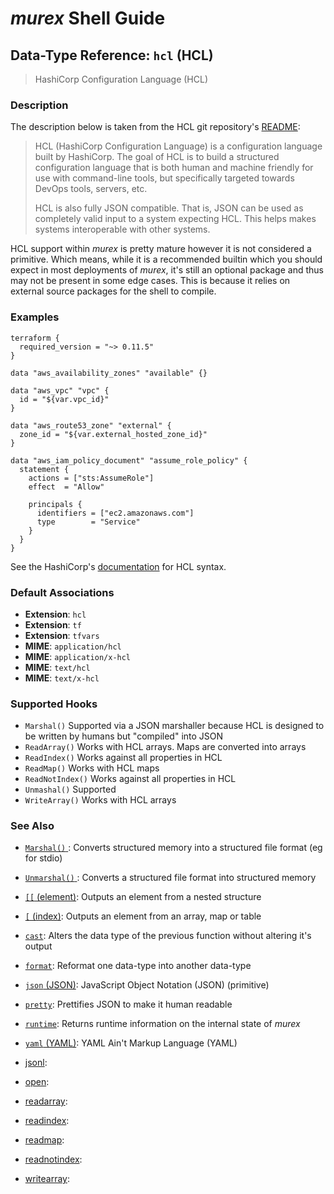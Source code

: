 # _murex_ Shell Guide

## Data-Type Reference: `hcl` (HCL)

> HashiCorp Configuration Language (HCL)

### Description

The description below is taken from the HCL git repository's [README](https://github.com/hashicorp/hcl):

> HCL (HashiCorp Configuration Language) is a configuration language built by
> HashiCorp. The goal of HCL is to build a structured configuration language
> that is both human and machine friendly for use with command-line tools, but
> specifically targeted towards DevOps tools, servers, etc.
>
> HCL is also fully JSON compatible. That is, JSON can be used as completely
> valid input to a system expecting HCL. This helps makes systems interoperable
> with other systems.

HCL support within _murex_ is pretty mature however it is not considered a
primitive. Which means, while it is a recommended builtin which you should
expect in most deployments of _murex_, it's still an optional package and
thus may not be present in some edge cases. This is because it relies on
external source packages for the shell to compile.



### Examples

    terraform {
      required_version = "~> 0.11.5"
    }
    
    data "aws_availability_zones" "available" {}
    
    data "aws_vpc" "vpc" {
      id = "${var.vpc_id}"
    }
    
    data "aws_route53_zone" "external" {
      zone_id = "${var.external_hosted_zone_id}"
    }
    
    data "aws_iam_policy_document" "assume_role_policy" {
      statement {
        actions = ["sts:AssumeRole"]
        effect  = "Allow"
    
        principals {
          identifiers = ["ec2.amazonaws.com"]
          type        = "Service"
        }
      }
    }
    
See the HashiCorp's [documentation](https://github.com/hashicorp/hcl) for HCL syntax.

### Default Associations

* **Extension**: `hcl`
* **Extension**: `tf`
* **Extension**: `tfvars`
* **MIME**: `application/hcl`
* **MIME**: `application/x-hcl`
* **MIME**: `text/hcl`
* **MIME**: `text/x-hcl`


### Supported Hooks

* `Marshal()`
    Supported via a JSON marshaller because HCL is designed to be written by humans but "compiled" into JSON
* `ReadArray()`
    Works with HCL arrays. Maps are converted into arrays
* `ReadIndex()`
    Works against all properties in HCL
* `ReadMap()`
    Works with HCL maps
* `ReadNotIndex()`
    Works against all properties in HCL
* `Unmashal()`
    Supported
* `WriteArray()`
    Works with HCL arrays

### See Also

* [`Marshal()` ](../apis/marshal.md):
  Converts structured memory into a structured file format (eg for stdio)
* [`Unmarshal()` ](../apis/unmarshal.md):
  Converts a structured file format into structured memory
* [`[[` (element)](../commands/element.md):
  Outputs an element from a nested structure
* [`[` (index)](../commands/index.md):
  Outputs an element from an array, map or table
* [`cast`](../commands/cast.md):
  Alters the data type of the previous function without altering it's output
* [`format`](../commands/format.md):
  Reformat one data-type into another data-type
* [`json` (JSON)](../types/json.md):
  JavaScript Object Notation (JSON) (primitive)
* [`pretty`](../commands/pretty.md):
  Prettifies JSON to make it human readable
* [`runtime`](../commands/runtime.md):
  Returns runtime information on the internal state of _murex_
* [`yaml` (YAML)](../types/yaml.md):
  YAML Ain't Markup Language (YAML)
* [jsonl](../types/jsonl.md):
  
* [open](../commands/open.md):
  
* [readarray](../apis/readarray.md):
  
* [readindex](../apis/readindex.md):
  
* [readmap](../apis/readmap.md):
  
* [readnotindex](../apis/readnotindex.md):
  
* [writearray](../apis/writearray.md):
  